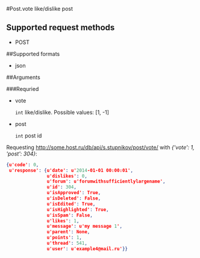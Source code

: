 #Post.vote
like/dislike post

## Supported request methods 
* POST

##Supported formats
* json

##Arguments


###Requried
* vote

   ```int``` like/dislike. Possible values: [1, -1]
* post

   ```int``` post id


Requesting http://some.host.ru/db/api/s.stupnikov/post/vote/ with _{'vote': 1, 'post': 304}_:
```json
{u'code': 0,
 u'response': {u'date': u'2014-01-01 00:00:01',
               u'dislikes': 0,
               u'forum': u'forumwithsufficientlylargename',
               u'id': 304,
               u'isApproved': True,
               u'isDeleted': False,
               u'isEdited': True,
               u'isHighlighted': True,
               u'isSpam': False,
               u'likes': 1,
               u'message': u'my message 1',
               u'parent': None,
               u'points': 1,
               u'thread': 541,
               u'user': u'example4@mail.ru'}}
```
